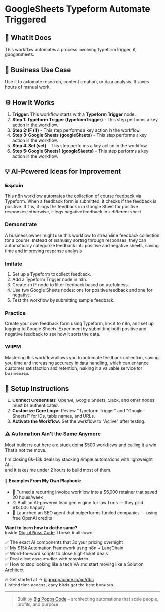 # GoogleSheets Typeform Automate Triggered

## 🚀 What It Does
This workflow automates a process involving typeformTrigger, if, googleSheets.

## 💼 Business Use Case
Use it to automate research, content creation, or data analysis. It saves hours of manual work.

## ⚙️ How It Works
1.  **Trigger:** This workflow starts with a **Typeform Trigger** node.
2. **Step 1: Typeform Trigger (typeformTrigger)** - This step performs a key action in the workflow.
3. **Step 2: IF (if)** - This step performs a key action in the workflow.
4. **Step 3: Google Sheets (googleSheets)** - This step performs a key action in the workflow.
5. **Step 4: Set (set)** - This step performs a key action in the workflow.
6. **Step 5: Google Sheets1 (googleSheets)** - This step performs a key action in the workflow.

## 💡 AI-Powered Ideas for Improvement
### Explain
This n8n workflow automates the collection of course feedback via Typeform. When a feedback form is submitted, it checks if the feedback is positive. If it is, it logs the feedback in a Google Sheet for positive responses; otherwise, it logs negative feedback in a different sheet.

### Demonstrate
A business owner might use this workflow to streamline feedback collection for a course. Instead of manually sorting through responses, they can automatically categorize feedback into positive and negative sheets, saving time and improving response analysis.

### Imitate
1. Set up a Typeform to collect feedback.
2. Add a Typeform Trigger node in n8n.
3. Create an IF node to filter feedback based on usefulness.
4. Use two Google Sheets nodes: one for positive feedback and one for negative.
5. Test the workflow by submitting sample feedback.

### Practice
Create your own feedback form using Typeform, link it to n8n, and set up logging to Google Sheets. Experiment by submitting both positive and negative feedback to see how it sorts the data.

### WIIFM
Mastering this workflow allows you to automate feedback collection, saving you time and increasing accuracy in data handling, which can enhance customer satisfaction and retention, making it a valuable service for businesses.

## 🔧 Setup Instructions
1. **Connect Credentials:** OpenAI, Google Sheets, Slack, and other nodes must be authenticated.
2. **Customize Core Logic:** Review "Typeform Trigger" and "Google Sheets1" for IDs, table names, and URLs.
3. **Activate the Workflow:** Set the workflow to "Active" after testing.

### ⚠️ Automation Ain’t the Same Anymore

Most builders out here are stuck doing $500 workflows and calling it a win.  
That’s not the move.  

I'm closing $6k–$13k deals by stacking simple automations with lightweight AI...  
and it takes me under 2 hours to build most of them.

#### 🧠 Examples From My Own Playbook:
- 🔁 Turned a recurring invoice workflow into a $6,000 retainer that saved 20 hours/week  
- ⚖️ Built an AI-powered lead gen engine for law firms — they paid $13,000 happily  
- 🚀 Launched an SEO agent that outperforms funded companies — using free OpenAI credits  

**Want to learn how to do the same?**  
Inside [Digital Boss Code](https://bigpoppacode.io/go/dbc), I break it all down:

✅ The exact AI components that 3x your pricing overnight  
✅ My $15k Automation Framework using n8n + LangChain  
✅ Word-for-word scripts to close high-ticket deals  
✅ Real client case studies with templates  
✅ How to stop looking like a tech VA and start moving like a Solution Architect  

🔥 Get started at → [bigpoppacode.io/go/dbc](https://bigpoppacode.io/go/dbc)  
Limited time access, early birds get the best bonuses.

---
> Built by [Big Poppa Code](https://bigpoppacode.io) – architecting automations that scale people, profits, and purpose.
